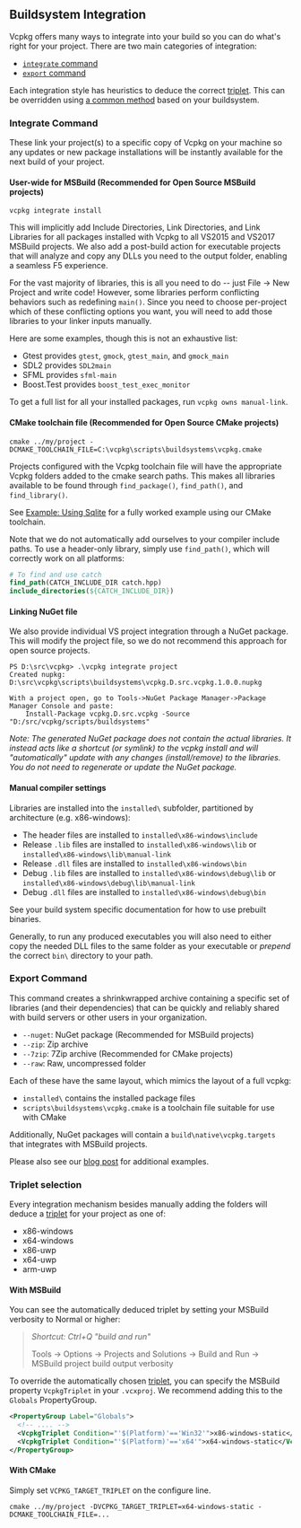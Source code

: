 ## Buildsystem Integration

Vcpkg offers many ways to integrate into your build so you can do what's right for your project. There are two main categories of integration:

- [`integrate` command](#integrate)
- [`export` command](#export)

Each integration style has heuristics to deduce the correct [triplet][]. This can be overridden using [a common method](#triplet-selection) based on your buildsystem.

<a name="integrate"></a>
### Integrate Command

These link your project(s) to a specific copy of Vcpkg on your machine so any updates or new package installations will be instantly available for the next build of your project.

<a name="user-wide-msbuild"></a>
#### User-wide for MSBuild (Recommended for Open Source MSBuild projects)
```no-highlight
vcpkg integrate install
```
This will implicitly add Include Directories, Link Directories, and Link Libraries for all packages installed with Vcpkg to all VS2015 and VS2017 MSBuild projects. We also add a post-build action for executable projects that will analyze and copy any DLLs you need to the output folder, enabling a seamless F5 experience.

For the vast majority of libraries, this is all you need to do -- just File -> New Project and write code! However, some libraries perform conflicting behaviors such as redefining `main()`. Since you need to choose per-project which of these conflicting options you want, you will need to add those libraries to your linker inputs manually.

Here are some examples, though this is not an exhaustive list:
- Gtest provides `gtest`, `gmock`, `gtest_main`, and `gmock_main`
- SDL2 provides `SDL2main`
- SFML provides `sfml-main`
- Boost.Test provides `boost_test_exec_monitor`

To get a full list for all your installed packages, run `vcpkg owns manual-link`.

#### CMake toolchain file (Recommended for Open Source CMake projects)
```no-highlight
cmake ../my/project -DCMAKE_TOOLCHAIN_FILE=C:\vcpkg\scripts\buildsystems\vcpkg.cmake
```
Projects configured with the Vcpkg toolchain file will have the appropriate Vcpkg folders added to the cmake search paths. This makes all libraries available to be found through `find_package()`, `find_path()`, and `find_library()`.

See [Example: Using Sqlite](../examples/using-sqlite.md) for a fully worked example using our CMake toolchain.

Note that we do not automatically add ourselves to your compiler include paths. To use a header-only library, simply use `find_path()`, which will correctly work on all platforms:
```cmake
# To find and use catch
find_path(CATCH_INCLUDE_DIR catch.hpp)
include_directories(${CATCH_INCLUDE_DIR})
```

#### Linking NuGet file

We also provide individual VS project integration through a NuGet package. This will modify the project file, so we do not recommend this approach for open source projects.
```no-highlight
PS D:\src\vcpkg> .\vcpkg integrate project
Created nupkg: D:\src\vcpkg\scripts\buildsystems\vcpkg.D.src.vcpkg.1.0.0.nupkg

With a project open, go to Tools->NuGet Package Manager->Package Manager Console and paste:
    Install-Package vcpkg.D.src.vcpkg -Source "D:/src/vcpkg/scripts/buildsystems"
```
*Note: The generated NuGet package does not contain the actual libraries. It instead acts like a shortcut (or symlink) to the vcpkg install and will "automatically" update with any changes (install/remove) to the libraries. You do not need to regenerate or update the NuGet package.*

#### Manual compiler settings

Libraries are installed into the `installed\` subfolder, partitioned by architecture (e.g. x86-windows):
* The header files are installed to `installed\x86-windows\include`
* Release `.lib` files are installed to `installed\x86-windows\lib` or `installed\x86-windows\lib\manual-link`
* Release `.dll` files are installed to `installed\x86-windows\bin`
* Debug `.lib` files are installed to `installed\x86-windows\debug\lib` or `installed\x86-windows\debug\lib\manual-link`
* Debug `.dll` files are installed to `installed\x86-windows\debug\bin`

See your build system specific documentation for how to use prebuilt binaries.

Generally, to run any produced executables you will also need to either copy the needed DLL files to the same folder as your executable or *prepend* the correct `bin\` directory to your path.

<a name="export"></a>
### Export Command
This command creates a shrinkwrapped archive containing a specific set of libraries (and their dependencies) that can be quickly and reliably shared with build servers or other users in your organization.

- `--nuget`: NuGet package (Recommended for MSBuild projects)
- `--zip`: Zip archive
- `--7zip`: 7Zip archive (Recommended for CMake projects)
- `--raw`: Raw, uncompressed folder

Each of these have the same layout, which mimics the layout of a full vcpkg:

- `installed\` contains the installed package files
- `scripts\buildsystems\vcpkg.cmake` is a toolchain file suitable for use with CMake

Additionally, NuGet packages will contain a `build\native\vcpkg.targets` that integrates with MSBuild projects.

Please also see our [blog post](https://blogs.msdn.microsoft.com/vcblog/2017/05/03/vcpkg-introducing-export-command/) for additional examples.

<a name="triplet-selection"></a>
### Triplet selection
Every integration mechanism besides manually adding the folders will deduce a [triplet][] for your project as one of:
- x86-windows
- x64-windows
- x86-uwp
- x64-uwp
- arm-uwp

#### With MSBuild
You can see the automatically deduced triplet by setting your MSBuild verbosity to Normal or higher:

> *Shortcut: Ctrl+Q "build and run"*
>
> Tools -> Options -> Projects and Solutions -> Build and Run -> MSBuild project build output verbosity

To override the automatically chosen [triplet][], you can specify the MSBuild property `VcpkgTriplet` in your `.vcxproj`. We recommend adding this to the `Globals` PropertyGroup.
```xml
<PropertyGroup Label="Globals">
  <!-- .... -->
  <VcpkgTriplet Condition="'$(Platform)'=='Win32'">x86-windows-static</VcpkgTriplet>
  <VcpkgTriplet Condition="'$(Platform)'=='x64'">x64-windows-static</VcpkgTriplet>
</PropertyGroup>
```

#### With CMake
Simply set `VCPKG_TARGET_TRIPLET` on the configure line.
```no-highlight
cmake ../my/project -DVCPKG_TARGET_TRIPLET=x64-windows-static -DCMAKE_TOOLCHAIN_FILE=...
```

[triplet]: triplets.md
